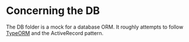 # Concerning the DB

The DB folder is a mock for a database ORM. It roughly attempts to follow
[TypeORM](https://typeorm.io/) and the ActiveRecord pattern.
